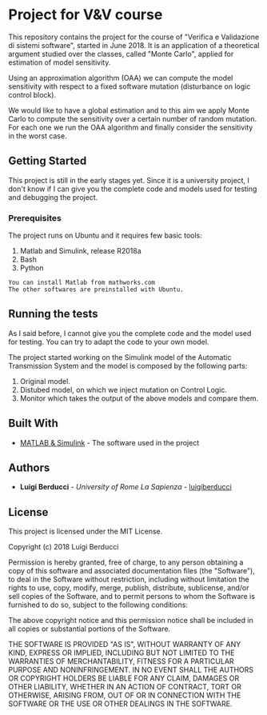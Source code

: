 # Project for V&V course 

This repository contains the project for the course of "Verifica e Validazione di sistemi software", started in June 2018. It is an application of a theoretical argument studied over the classes, called "Monte Carlo", applied for estimation of model sensitivity.

Using an approximation algorithm (OAA) we can compute the model sensitivity with respect to a fixed software mutation (disturbance on logic control block). 

We would like to have a global estimation and to this aim we apply Monte Carlo to compute the sensitivity over a certain number of random mutation. For each one we run the OAA algorithm and finally consider the sensitivity in the worst case.

## Getting Started

This project is still in the early stages yet. Since it is a university project, I don't know if I can give you the complete code and models used for testing and debugging the project. 

### Prerequisites

The project runs on Ubuntu and it requires few basic tools:
1) Matlab and Simulink, release R2018a
2) Bash
3) Python

```
You can install Matlab from mathworks.com
The other softwares are preinstalled with Ubuntu.
```

## Running the tests

As I said before, I cannot give you the complete code and the model used for testing. You can try to adapt the code to your own model.

The project started working on the Simulink model of the Automatic Transmission System and the model is composed by the following parts:
1) Original model.
2) Distubed model, on which we inject mutation on Control Logic.
3) Monitor which takes the output of the above models and compare them.

## Built With

* [MATLAB & Simulink](http://www.mathworks.com/downloads/) - The software used in the project

## Authors
* **Luigi Berducci** - *University of Rome La Sapienza* - [luigiberducci](https://github.com/luigiberducci)

## License
This project is licensed under the MIT License.

Copyright (c) 2018 Luigi Berducci

Permission is hereby granted, free of charge, to any person
obtaining a copy of this software and associated documentation
files (the "Software"), to deal in the Software without
restriction, including without limitation the rights to use,
copy, modify, merge, publish, distribute, sublicense, and/or sell
copies of the Software, and to permit persons to whom the
Software is furnished to do so, subject to the following
conditions:

The above copyright notice and this permission notice shall be
included in all copies or substantial portions of the Software.

THE SOFTWARE IS PROVIDED "AS IS", WITHOUT WARRANTY OF ANY KIND,
EXPRESS OR IMPLIED, INCLUDING BUT NOT LIMITED TO THE WARRANTIES
OF MERCHANTABILITY, FITNESS FOR A PARTICULAR PURPOSE AND
NONINFRINGEMENT. IN NO EVENT SHALL THE AUTHORS OR COPYRIGHT
HOLDERS BE LIABLE FOR ANY CLAIM, DAMAGES OR OTHER LIABILITY,
WHETHER IN AN ACTION OF CONTRACT, TORT OR OTHERWISE, ARISING
FROM, OUT OF OR IN CONNECTION WITH THE SOFTWARE OR THE USE OR
OTHER DEALINGS IN THE SOFTWARE.
